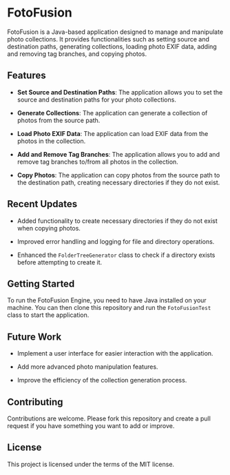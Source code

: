 # FotoFusion

FotoFusion is a Java-based application designed to manage and manipulate photo collections. It provides functionalities such as setting source and destination paths, generating collections, loading photo EXIF data, adding and removing tag branches, and copying photos.

## Features

- **Set Source and Destination Paths**: The application allows you to set the source and destination paths for your photo collections.

- **Generate Collections**: The application can generate a collection of photos from the source path.

- **Load Photo EXIF Data**: The application can load EXIF data from the photos in the collection.

- **Add and Remove Tag Branches**: The application allows you to add and remove tag branches to/from all photos in the collection.

- **Copy Photos**: The application can copy photos from the source path to the destination path, creating necessary directories if they do not exist.

## Recent Updates

- Added functionality to create necessary directories if they do not exist when copying photos.

- Improved error handling and logging for file and directory operations.

- Enhanced the `FolderTreeGenerator` class to check if a directory exists before attempting to create it.

## Getting Started

To run the FotoFusion Engine, you need to have Java installed on your machine. You can then clone this repository and run the `FotoFusionTest` class to start the application.

## Future Work

- Implement a user interface for easier interaction with the application.

- Add more advanced photo manipulation features.

- Improve the efficiency of the collection generation process.

## Contributing

Contributions are welcome. Please fork this repository and create a pull request if you have something you want to add or improve.

## License

This project is licensed under the terms of the MIT license.